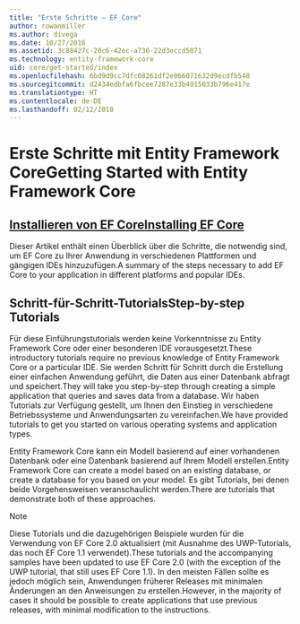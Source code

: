 ```yaml
---
title: "Erste Schritte – EF Core"
author: rowanmiller
ms.author: divega
ms.date: 10/27/2016
ms.assetid: 3c88427c-20c6-42ec-a736-22d3eccd5071
ms.technology: entity-framework-core
uid: core/get-started/index
ms.openlocfilehash: 6bd9d9cc7dfc08261df2e066071632d9ecdfb548
ms.sourcegitcommit: d2434edbfa6fbcee7287e33b4915033b796e417e
ms.translationtype: HT
ms.contentlocale: de-DE
ms.lasthandoff: 02/12/2018
---
```

# <a name="getting-started-with-entity-framework-core"></a><span data-ttu-id="23e19-102">Erste Schritte mit Entity Framework Core</span><span class="sxs-lookup"><span data-stu-id="23e19-102">Getting Started with Entity Framework Core</span></span>

## <a name="installing-ef-coreinstallindexmd"></a>[<span data-ttu-id="23e19-103">Installieren von EF Core</span><span class="sxs-lookup"><span data-stu-id="23e19-103">Installing EF Core</span></span>](install/index.md)

<span data-ttu-id="23e19-104">Dieser Artikel enthält einen Überblick über die Schritte, die notwendig sind, um EF Core zu Ihrer Anwendung in verschiedenen Plattformen und gängigen IDEs hinzuzufügen.</span><span class="sxs-lookup"><span data-stu-id="23e19-104">A summary of the steps necessary to add EF Core to your application in different platforms and popular IDEs.</span></span>

## <a name="step-by-step-tutorials"></a><span data-ttu-id="23e19-105">Schritt-für-Schritt-Tutorials</span><span class="sxs-lookup"><span data-stu-id="23e19-105">Step-by-step Tutorials</span></span>

<span data-ttu-id="23e19-106">Für diese Einführungstutorials werden keine Vorkenntnisse zu Entity Framework Core oder einer besonderen IDE vorausgesetzt.</span><span class="sxs-lookup"><span data-stu-id="23e19-106">These introductory tutorials require no previous knowledge of Entity Framework Core or a particular IDE.</span></span> <span data-ttu-id="23e19-107">Sie werden Schritt für Schritt durch die Erstellung einer einfachen Anwendung geführt, die Daten aus einer Datenbank abfragt und speichert.</span><span class="sxs-lookup"><span data-stu-id="23e19-107">They will take you step-by-step through creating a simple application that queries and saves data from a database.</span></span> <span data-ttu-id="23e19-108">Wir haben Tutorials zur Verfügung gestellt, um Ihnen den Einstieg in verschiedene Betriebssysteme und Anwendungsarten zu vereinfachen.</span><span class="sxs-lookup"><span data-stu-id="23e19-108">We have provided tutorials to get you started on various operating systems and application types.</span></span>

<span data-ttu-id="23e19-109">Entity Framework Core kann ein Modell basierend auf einer vorhandenen Datenbank oder eine Datenbank basierend auf Ihrem Modell erstellen.</span><span class="sxs-lookup"><span data-stu-id="23e19-109">Entity Framework Core can create a model based on an existing database, or create a database for you based on your model.</span></span> <span data-ttu-id="23e19-110">Es gibt Tutorials, bei denen beide Vorgehensweisen veranschaulicht werden.</span><span class="sxs-lookup"><span data-stu-id="23e19-110">There are tutorials that demonstrate both of these approaches.</span></span>

> [!NOTE]  
> <span data-ttu-id="23e19-111">Diese Tutorials und die dazugehörigen Beispiele wurden für die Verwendung von EF Core 2.0 aktualisiert (mit Ausnahme des UWP-Tutorials, das noch EF Core 1.1 verwendet).</span><span class="sxs-lookup"><span data-stu-id="23e19-111">These tutorials and the accompanying samples have been updated to use EF Core 2.0 (with the exception of the UWP tutorial, that still uses EF Core 1.1).</span></span> <span data-ttu-id="23e19-112">In den meisten Fällen sollte es jedoch möglich sein, Anwendungen früherer Releases mit minimalen Änderungen an den Anweisungen zu erstellen.</span><span class="sxs-lookup"><span data-stu-id="23e19-112">However, in the majority of cases it should be possible to create applications that use previous releases, with minimal modification to the instructions.</span></span> 
